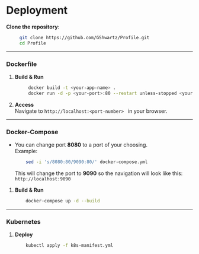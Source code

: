 
# Deployment 
**Clone the repository**:
   ```bash
        git clone https://github.com/GShwartz/Profile.git
        cd Profile
   ```

---
### Dockerfile
1. **Build & Run**
   ```bash
        docker build -t <your-app-name> .
        docker run -d -p <your-port>:80 --restart unless-stopped <your-app-name>
   ```

2. **Access** 
    <br />
    Navigate to ```http://localhost:<port-number> ``` in your browser.

---
### Docker-Compose
* You can change port **8080** to a port of your choosing. <br />
Example:
    ```bash
        sed -i 's/8080:80/9090:80/' docker-compose.yml
    ```
    This will change the port to **9090** so the navigation will look like this: ```http://localhost:9090```

1. **Build & Run**
    ```bash
        docker-compose up -d --build
    ```

---
### Kubernetes
1. **Deploy**
    ```bash
        kubectl apply -f k8s-manifest.yml
    ```